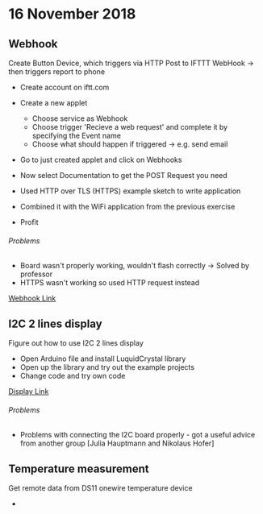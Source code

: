 # 16 November 2018

## Webhook
Create Button Device, which triggers via HTTP Post to IFTTT WebHook → then triggers report to phone
* Create account on iftt.com
* Create a new applet
  * Choose service as Webhook
  * Choose trigger 'Recieve a web request' and complete it by specifying the Event name
  * Choose what should happen if triggered -> e.g. send email

* Go to just created applet and click on Webhooks
* Now select Documentation to get the POST Request you need
* Used HTTP over TLS (HTTPS) example sketch to write application
* Combined it with the WiFi application from the previous exercise
* Profit

###### Problems
* Board wasn't properly working, wouldn't flash correctly -> Solved by professor
* HTTPS wasn't working so used HTTP request instead

[Webhook Link](https://github.com/Witzeneder/IoT/blob/master/Übungen/16_Nov_2018/trigger/trigger.ino)

## I2C 2 lines display
Figure out how to use I2C 2 lines display

* Open Arduino file and install LuquidCrystal library
* Open up the library and try out the example projects
* Change code and try own code

[Display Link](https://github.com/Witzeneder/IoT/blob/master/Übungen/16_Nov_2018/I2C/I2C.ino)

###### Problems
* Problems with connecting the I2C board properly - got a useful advice from another group [Julia Hauptmann and Nikolaus Hofer]

## Temperature measurement
Get remote data from DS11 onewire temperature device

*
